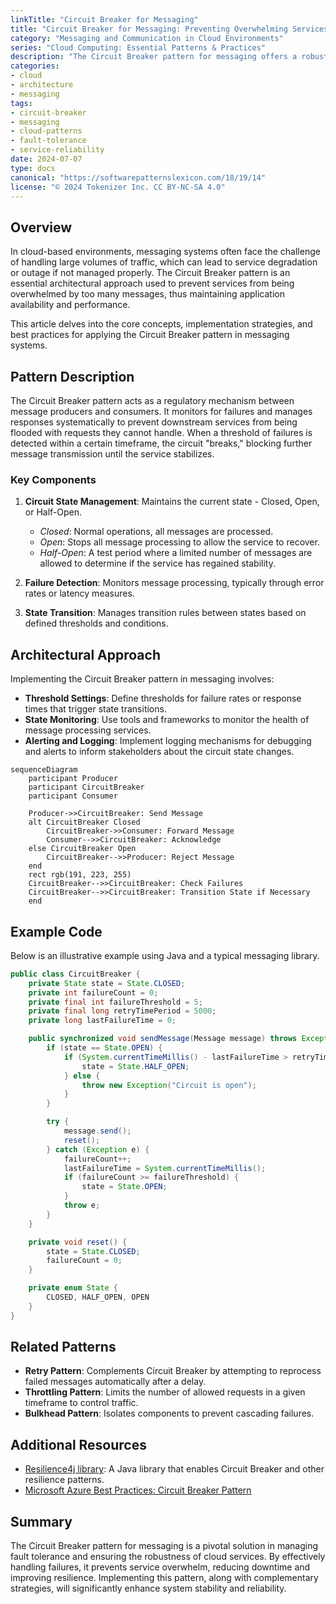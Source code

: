 ```yaml
---
linkTitle: "Circuit Breaker for Messaging"
title: "Circuit Breaker for Messaging: Preventing Overwhelming Services with Too Many Messages"
category: "Messaging and Communication in Cloud Environments"
series: "Cloud Computing: Essential Patterns & Practices"
description: "The Circuit Breaker pattern for messaging offers a robust solution for preventing services from being overwhelmed by excessive message traffic, ensuring system reliability and performance in cloud environments."
categories:
- cloud
- architecture
- messaging
tags:
- circuit-breaker
- messaging
- cloud-patterns
- fault-tolerance
- service-reliability
date: 2024-07-07
type: docs
canonical: "https://softwarepatternslexicon.com/18/19/14"
license: "© 2024 Tokenizer Inc. CC BY-NC-SA 4.0"
---
```



## Overview

In cloud-based environments, messaging systems often face the challenge of handling large volumes of traffic, which can lead to service degradation or outage if not managed properly. The Circuit Breaker pattern is an essential architectural approach used to prevent services from being overwhelmed by too many messages, thus maintaining application availability and performance. 

This article delves into the core concepts, implementation strategies, and best practices for applying the Circuit Breaker pattern in messaging systems. 

## Pattern Description

The Circuit Breaker pattern acts as a regulatory mechanism between message producers and consumers. It monitors for failures and manages responses systematically to prevent downstream services from being flooded with requests they cannot handle. When a threshold of failures is detected within a certain timeframe, the circuit "breaks," blocking further message transmission until the service stabilizes.

### Key Components

1. **Circuit State Management**: Maintains the current state - Closed, Open, or Half-Open.
   - *Closed*: Normal operations, all messages are processed.
   - *Open*: Stops all message processing to allow the service to recover.
   - *Half-Open*: A test period where a limited number of messages are allowed to determine if the service has regained stability.

2. **Failure Detection**: Monitors message processing, typically through error rates or latency measures.

3. **State Transition**: Manages transition rules between states based on defined thresholds and conditions.

## Architectural Approach

Implementing the Circuit Breaker pattern in messaging involves:

- **Threshold Settings**: Define thresholds for failure rates or response times that trigger state transitions.
- **State Monitoring**: Use tools and frameworks to monitor the health of message processing services.
- **Alerting and Logging**: Implement logging mechanisms for debugging and alerts to inform stakeholders about the circuit state changes.


```mermaid
sequenceDiagram
    participant Producer
    participant CircuitBreaker
    participant Consumer

    Producer->>CircuitBreaker: Send Message
    alt CircuitBreaker Closed
        CircuitBreaker->>Consumer: Forward Message
        Consumer-->>CircuitBreaker: Acknowledge
    else CircuitBreaker Open
        CircuitBreaker-->>Producer: Reject Message
    end
    rect rgb(191, 223, 255)
    CircuitBreaker-->>CircuitBreaker: Check Failures
    CircuitBreaker-->>CircuitBreaker: Transition State if Necessary
    end
```

## Example Code

Below is an illustrative example using Java and a typical messaging library.

```java
public class CircuitBreaker {
    private State state = State.CLOSED;
    private int failureCount = 0;
    private final int failureThreshold = 5;
    private final long retryTimePeriod = 5000;
    private long lastFailureTime = 0;

    public synchronized void sendMessage(Message message) throws Exception {
        if (state == State.OPEN) {
            if (System.currentTimeMillis() - lastFailureTime > retryTimePeriod) {
                state = State.HALF_OPEN;
            } else {
                throw new Exception("Circuit is open");
            }
        }

        try {
            message.send();
            reset();
        } catch (Exception e) {
            failureCount++;
            lastFailureTime = System.currentTimeMillis();
            if (failureCount >= failureThreshold) {
                state = State.OPEN;
            }
            throw e;
        }
    }

    private void reset() {
        state = State.CLOSED;
        failureCount = 0;
    }

    private enum State {
        CLOSED, HALF_OPEN, OPEN
    }
}
```

## Related Patterns

- **Retry Pattern**: Complements Circuit Breaker by attempting to reprocess failed messages automatically after a delay.
- **Throttling Pattern**: Limits the number of allowed requests in a given timeframe to control traffic.
- **Bulkhead Pattern**: Isolates components to prevent cascading failures.

## Additional Resources

- [Resilience4j library](https://resilience4j.readme.io/docs/circuitbreaker): A Java library that enables Circuit Breaker and other resilience patterns.
- [Microsoft Azure Best Practices: Circuit Breaker Pattern](https://docs.microsoft.com/en-us/azure/architecture/patterns/circuit-breaker)

## Summary

The Circuit Breaker pattern for messaging is a pivotal solution in managing fault tolerance and ensuring the robustness of cloud services. By effectively handling failures, it prevents service overwhelm, reducing downtime and improving resilience. Implementing this pattern, along with complementary strategies, will significantly enhance system stability and reliability.
